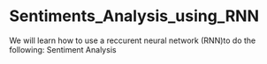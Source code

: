 # Sentiments_Analysis_using_RNN
We will learn how to use a reccurent neural network (RNN)to do the following:  Sentiment Analysis
